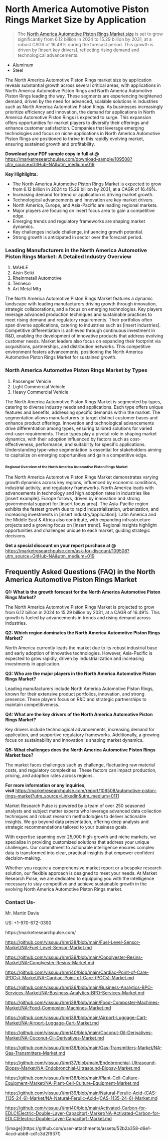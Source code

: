 <h1>North America Automotive Piston Rings Market&nbsp;Size by Application</h1><blockquote><p>The <a href="https://marketresearchpulse.com/download-sample/109508?utm_source=GitHub-NA&amp;utm_medium=019">North America Automotive Piston Rings Market size</a> is set to grow significantly from 6.12 billion in 2024 to 15.29 billion by 2031, at a robust CAGR of 16.49% during the forecast period. This growth is driven by [insert key drivers], reflecting rising demand and technological advancements.</p></blockquote><ul><li>Aluminum<li> Steel</li></ul><p>The North America Automotive Piston Rings market size by application reveals substantial growth across several critical areas, with applications in North America Automotive Piston Rings and North America Automotive Piston Rings leading the way. These segments are experiencing heightened demand, driven by the need for advanced, scalable solutions in industries such as North America Automotive Piston Rings. As businesses increasingly prioritize efficiency and innovation, the demand for applications in North America Automotive Piston Rings is expected to surge. This expansion offers opportunities for market players to diversify their offerings and enhance customer satisfaction. Companies that leverage emerging technologies and focus on niche applications in North America Automotive Piston Rings are positioned to thrive in this rapidly evolving market, ensuring sustained growth and profitability.</p><p><strong>Download your PDF sample copy in full at @ </strong><a href="https://marketresearchpulse.com/download-sample/109508?utm_source=GitHub-NA&amp;utm_medium=019">https://marketresearchpulse.com/download-sample/109508?utm_source=GitHub-NA&amp;utm_medium=019</a></p><p><strong>Key Highlights: </strong></p><ul><li>The North America Automotive Piston Rings Market is expected to grow from 6.12 billion in 2024 to 15.29 billion by 2031, at a CAGR of 16.49%.</li><li>Increasing demand for trend or application is driving market growth.</li><li>Technological advancements and innovation are key market drivers.</li><li>North America, Europe, and Asia-Pacific are leading regional markets.</li><li>Major players are focusing on insert focus area to gain a competitive edge.</li><li>Emerging trends and regulatory frameworks are shaping market dynamics.</li><li>Key challenges include challenge, influencing growth potential.</li><li>Strong growth is anticipated in sector over the forecast period.</li></ul><h3>Leading Manufacturers in the North America Automotive Piston Rings Market: A Detailed Industry Overview</h3><ol><li>MAHLE</li><li>Aisin Seiki</li><li>Rheinmetall Automotive</li><li>Tenneco</li><li>Art Metal Mfg</li></ol><div class="flex max-w-full flex-col flex-grow"><div class="min-h-8 text-message flex w-full flex-col items-end gap-2 whitespace-normal break-words [.text-message+&amp;]:mt-5" dir="auto" data-message-author-role="assistant" data-message-id="fd8432e4-4910-450d-b182-61b7bfb0a01f" data-message-model-slug="gpt-4o"><div class="flex w-full flex-col gap-1 empty:hidden first:pt-[3px]"><div class="markdown prose w-full break-words dark:prose-invert light"><p>The North America Automotive Piston Rings Market features a dynamic landscape with leading manufacturers driving growth through innovation, strategic collaborations, and a focus on emerging technologies. Key players leverage advanced production techniques and sustainable practices to meet rising demand and regulatory requirements. Their portfolios often span diverse applications, catering to industries such as [insert industries]. Competitive differentiation is achieved through continuous investment in R&amp;D, enabling the development of innovative products that address evolving customer needs. Market leaders also focus on expanding their footprint via acquisitions, partnerships, and distribution networks. This competitive environment fosters advancements, positioning the North America Automotive Piston Rings Market for sustained growth.</p></div></div></div></div><h3>North America Automotive Piston Rings Market by Types</h3><ol><li>Passenger Vehicle<li> Light Commercial Vehicle<li> Heavy Commercial Vehicle</li></ol><div class="flex max-w-full flex-col flex-grow"><div class="min-h-8 text-message flex w-full flex-col items-end gap-2 whitespace-normal break-words [.text-message+&amp;]:mt-5" dir="auto" data-message-author-role="assistant" data-message-id="084470be-0bb7-4664-bddf-5156b4f41249" data-message-model-slug="gpt-4o-mini"><div class="flex w-full flex-col gap-1 empty:hidden first:pt-[3px]"><div class="markdown prose w-full break-words dark:prose-invert light"><p>The North America Automotive Piston Rings Market is segmented by types, catering to diverse industry needs and applications. Each type offers unique features and benefits, addressing specific demands within the market. The segmentation allows manufacturers to target distinct customer bases and enhance product offerings. Innovation and technological advancements drive differentiation among types, ensuring tailored solutions for varied end-user requirements. These types play a pivotal role in shaping market dynamics, with their adoption influenced by factors such as cost-effectiveness, performance, and suitability for specific applications. Understanding type-wise segmentation is essential for stakeholders aiming to capitalize on emerging opportunities and gain a competitive edge.</p></div></div></div></div><h3><span style="font-size: 11px;">Regional Overview of the North America Automotive Piston Rings Market</span></h3><div class="flex max-w-full flex-col flex-grow"><div class="min-h-8 text-message flex w-full flex-col items-end gap-2 whitespace-normal break-words [.text-message+&amp;]:mt-5" dir="auto" data-message-author-role="assistant" data-message-id="e9038762-ce64-4e30-91c9-9bd413514231" data-message-model-slug="gpt-4o-mini"><div class="flex w-full flex-col gap-1 empty:hidden first:pt-[3px]"><div class="markdown prose w-full break-words dark:prose-invert light"><p>The North America Automotive Piston Rings Market demonstrates varying growth dynamics across key regions, influenced by economic conditions, industrial activity, and regulatory frameworks. North America leads with advancements in technology and high adoption rates in industries like [insert example]. Europe follows, driven by innovation and strong governmental support for [insert focus area]. The Asia-Pacific region exhibits the fastest growth due to rapid industrialization, urbanization, and increasing investments in [insert industry/application]. Latin America and the Middle East &amp; Africa also contribute, with expanding infrastructure projects and a growing focus on [insert trend]. Regional insights highlight opportunities and challenges unique to each market, guiding strategic decisions.</p></div></div></div></div><p><strong>Get a special discount on your report purchase at @ </strong><a href="https://marketresearchpulse.com/ask-for-discount/109508?utm_source=GitHub-NA&amp;utm_medium=019">https://marketresearchpulse.com/ask-for-discount/109508?utm_source=GitHub-NA&amp;utm_medium=019</a></p><h2>Frequently Asked Questions (FAQ) in the North America Automotive Piston Rings Market</h2><p><strong>Q1: What is the growth forecast for the North America Automotive Piston Rings Market?</strong></p><p>The North America Automotive Piston Rings Market is projected to grow from 6.12 billion in 2024 to 15.29 billion by 2031, at a CAGR of 16.49%. This growth is fueled by advancements in trends and rising demand across industries.</p><p><strong>Q2: Which region dominates the North America Automotive Piston Rings Market?</strong></p><p>North America currently leads the market due to its robust industrial base and early adoption of innovative technologies. However, Asia-Pacific is expected to grow rapidly, driven by industrialization and increasing investments in application.</p><p><strong>Q3: Who are the major players in the North America Automotive Piston Rings Market?</strong></p><p>Leading manufacturers include North America Automotive Piston Rings, known for their extensive product portfolios, innovation, and strong presence. These players focus on R&amp;D and strategic partnerships to maintain competitiveness.</p><p><strong>Q4: What are the key drivers of the North America Automotive Piston Rings Market?</strong></p><p>Key drivers include technological advancements, increasing demand for application, and supportive regulatory frameworks. Additionally, a growing focus on sustainability and innovation is shaping market dynamics.</p><p><strong>Q5: What challenges does the North America Automotive Piston Rings Market face?</strong></p><p>The market faces challenges such as challenge, fluctuating raw material costs, and regulatory complexities. These factors can impact production, pricing, and adoption rates across regions.</p><p><strong>For more information or any inquiries, visit&nbsp;</strong><a href="https://marketresearchpulse.com/report/109508/automotive-piston-rings-market?utm_source=Linkedin&utm_medium=0111">https://marketresearchpulse.com/report/109508/automotive-piston-rings-market?utm_source=Linkedin&utm_medium=0111</a></p><p>Market Research Pulse is powered by a team of over 250 seasoned analysts and subject matter experts who leverage advanced data collection techniques and robust research methodologies to deliver actionable insights. We go beyond data presentation, offering deep analysis and strategic recommendations tailored to your business goals.</p><p>With expertise spanning over 25,000 high-growth and niche markets, we specialize in providing customized solutions that address your unique challenges. Our commitment to actionable intelligence ensures complex data is transformed into clear, practical insights that empower confident decision-making.</p><p>Whether you require a comprehensive market report or a bespoke research solution, our flexible approach is designed to meet your needs. At Market Research Pulse, we are dedicated to equipping you with the intelligence necessary to stay competitive and achieve sustainable growth in the evolving North America Automotive Piston Rings market.</p><h3><strong>Contact Us-</strong></h3><p>Mr. Martin Davis</p><p>US: +1-970-672-0390</p><p>https://marketresearchpulse.com/</p><p><a href="https://github.com/vissuuu1/mri38/blob/main/Fuel-Level-Sensor-Market/NA-Fuel-Level-Sensor-Market.md">https://github.com/vissuuu1/mri38/blob/main/Fuel-Level-Sensor-Market/NA-Fuel-Level-Sensor-Market.md</a></p><p><a href="https://github.com/vissuuu1/mri39/blob/main/Copolyester-Resins-Market/NA-Copolyester-Resins-Market.md">https://github.com/vissuuu1/mri39/blob/main/Copolyester-Resins-Market/NA-Copolyester-Resins-Market.md</a></p><p><a href="https://github.com/vissuuu1/mri40/blob/main/Cardiac-Point-of-Care-(POCs)-Market/NA-Cardiac-Point-of-Care-(POCs)-Market.md">https://github.com/vissuuu1/mri40/blob/main/Cardiac-Point-of-Care-(POCs)-Market/NA-Cardiac-Point-of-Care-(POCs)-Market.md</a></p><p><a href="https://github.com/vissuuu1/mri36/blob/main/Business-Analytics-BPO-Services-Market/NA-Business-Analytics-BPO-Services-Market.md">https://github.com/vissuuu1/mri36/blob/main/Business-Analytics-BPO-Services-Market/NA-Business-Analytics-BPO-Services-Market.md</a></p><p><a href="https://github.com/vissuuu1/mri38/blob/main/Food-Composter-Machines-Market/NA-Food-Composter-Machines-Market.md">https://github.com/vissuuu1/mri38/blob/main/Food-Composter-Machines-Market/NA-Food-Composter-Machines-Market.md</a></p><p><a href="https://github.com/vissuuu1/mri39/blob/main/Airport-Luggage-Cart-Market/NA-Airport-Luggage-Cart-Market.md">https://github.com/vissuuu1/mri39/blob/main/Airport-Luggage-Cart-Market/NA-Airport-Luggage-Cart-Market.md</a></p><p><a href="https://github.com/vissuuu1/mri40/blob/main/Coconut-Oil-Derivatives-Market/NA-Coconut-Oil-Derivatives-Market.md">https://github.com/vissuuu1/mri40/blob/main/Coconut-Oil-Derivatives-Market/NA-Coconut-Oil-Derivatives-Market.md</a></p><p><a href="https://github.com/vissuuu1/mri36/blob/main/Gas-Transmitters-Market/NA-Gas-Transmitters-Market.md">https://github.com/vissuuu1/mri36/blob/main/Gas-Transmitters-Market/NA-Gas-Transmitters-Market.md</a></p><p><a href="https://github.com/vissuuu1/mri37/blob/main/Endobronchial-Ultrasound-Biopsy-Market/NA-Endobronchial-Ultrasound-Biopsy-Market.md">https://github.com/vissuuu1/mri37/blob/main/Endobronchial-Ultrasound-Biopsy-Market/NA-Endobronchial-Ultrasound-Biopsy-Market.md</a></p><p><a href="https://github.com/vissuuu1/mri38/blob/main/Plant-Cell-Culture-Equipment-Market/NA-Plant-Cell-Culture-Equipment-Market.md">https://github.com/vissuuu1/mri38/blob/main/Plant-Cell-Culture-Equipment-Market/NA-Plant-Cell-Culture-Equipment-Market.md</a></p><p><a href="https://github.com/vissuuu1/mri39/blob/main/Natural-Ferulic-Acid-(CAS-1135-24-6)-Market/NA-Natural-Ferulic-Acid-(CAS-1135-24-6)-Market.md">https://github.com/vissuuu1/mri39/blob/main/Natural-Ferulic-Acid-(CAS-1135-24-6)-Market/NA-Natural-Ferulic-Acid-(CAS-1135-24-6)-Market.md</a></p><p><a href="https://github.com/vissuuu1/mri40/blob/main/Activated-Carbon-for-EDLC(Electric-Double-Layer-Capacitor)-Market/NA-Activated-Carbon-for-EDLC(Electric-Double-Layer-Capacitor)-Market.md">https://github.com/vissuuu1/mri40/blob/main/Activated-Carbon-for-EDLC(Electric-Double-Layer-Capacitor)-Market/NA-Activated-Carbon-for-EDLC(Electric-Double-Layer-Capacitor)-Market.md</a></p>
![image](https://github.com/user-attachments/assets/52b2a358-d6e1-4ccd-abb8-cd1c3d2f937f)
